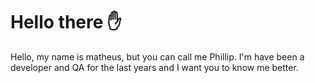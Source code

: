 
# Hello there ✋
Hello, my name is matheus, but you can call me Phillip. I'm have been a developer and QA for the last years and I want you to know me better.
